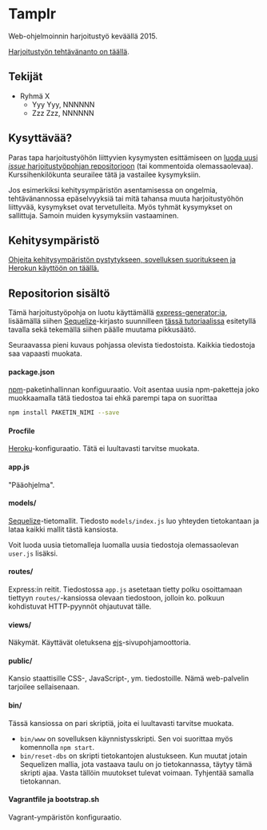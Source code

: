 # Tamplr

Web-ohjelmoinnin harjoitustyö keväällä 2015.

[Harjoitustyön tehtävänanto on täällä](http://www.cs.tut.fi/~seitti/2015/harjoitustyot/tamplr.html).


## Tekijät

* Ryhmä X
    * Yyy Yyy, NNNNNN
    * Zzz Zzz, NNNNNN


## Kysyttävää?

Paras tapa harjoitustyöhön liittyvien kysymysten esittämiseen on
[luoda uusi *issue* harjoitustyöpohjan repositorioon](https://gitlab.rd.tut.fi/tie-23500_2014-2015/template_project/issues)
(tai kommentoida olemassaolevaa).
Kurssihenkilökunta seurailee tätä ja vastailee kysymyksiin.


Jos esimerkiksi kehitysympäristön asentamisessa on ongelmia, tehtävänannossa epäselvyyksiä tai mitä tahansa muuta harjoitustyöhön liittyvää, kysymykset ovat tervetulleita.
Myös tyhmät kysymykset on sallittuja.
Samoin muiden kysymyksiin vastaaminen.


## Kehitysympäristö

[Ohjeita kehitysympäristön pystytykseen, sovelluksen suoritukseen ja Herokun käyttöön on täällä.](http://www.cs.tut.fi/~seitti/2015/harjoitustyot/pystytys.html)


## Repositorion sisältö

Tämä harjoitustyöpohja on luotu käyttämällä
[express-generator:ia](http://expressjs.com/starter/generator.html),
lisäämällä siihen [Sequelize](http://sequelizejs.com/)-kirjasto suunnilleen
[tässä tutoriaalissa](http://sequelizejs.com/articles/express) esitetyllä tavalla
sekä tekemällä siihen päälle muutama pikkusäätö.

Seuraavassa pieni kuvaus pohjassa olevista tiedostoista.
Kaikkia tiedostoja saa vapaasti muokata.

#### package.json
[npm](https://www.npmjs.com/)-paketinhallinnan konfiguuraatio.
Voit asentaa uusia npm-paketteja joko muokkaamalla tätä tiedostoa tai ehkä parempi tapa on suorittaa

```sh
npm install PAKETIN_NIMI --save
```

#### Procfile
[Heroku](https://www.heroku.com/)-konfiguraatio.
Tätä ei luultavasti tarvitse muokata.

#### app.js
"Pääohjelma".

#### models/
[Sequelize](http://sequelizejs.com/)-tietomallit.
Tiedosto `models/index.js` luo yhteyden tietokantaan
ja lataa kaikki mallit tästä kansiosta.

Voit luoda uusia tietomalleja luomalla uusia tiedostoja
olemassaolevan `user.js` lisäksi.

#### routes/
Express:in reitit.
Tiedostossa `app.js` asetetaan tietty polku osoittamaan tiettyyn `routes/`-kansiossa olevaan tiedostoon, jolloin
ko. polkuun kohdistuvat HTTP-pyynnöt ohjautuvat tälle.

#### views/
Näkymät. Käyttävät oletuksena
[ejs](http://www.embeddedjs.com/)-sivupohjamoottoria.

#### public/
Kansio staattisille CSS-, JavaScript-, ym. tiedostoille.
Nämä web-palvelin tarjoilee sellaisenaan.

#### bin/
Tässä kansiossa on pari skriptiä, joita ei luultavasti tarvitse muokata.

* `bin/www` on sovelluksen käynnistysskripti.
Sen voi suorittaa myös komennolla `npm start`.
* `bin/reset-dbs` on skripti tietokantojen alustukseen.
Kun muutat jotain Sequelizen mallia,
jota vastaava taulu on jo tietokannassa,
täytyy tämä skripti ajaa.
Vasta tällöin muutokset tulevat voimaan.
Tyhjentää samalla tietokannan.

#### Vagrantfile ja bootstrap.sh
Vagrant-ympäristön konfiguraatio.



